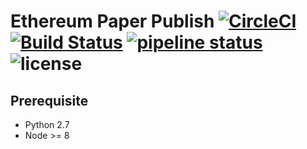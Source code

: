 # Ethereum Paper Publish [![CircleCI](https://circleci.com/gh/promer94/ethereum-simple-contract.svg?style=svg)](https://circleci.com/gh/promer94/ethereum-simple-contract) [![Build Status](https://travis-ci.com/promer94/Ethereum-Paper-Publish.svg?branch=master)](https://travis-ci.com/promer94/Ethereum-Paper-Publish) [![pipeline status](https://gitlab.com/yixuanxu94/Ethereum-Paper-Publish/badges/master/pipeline.svg)](https://gitlab.com/yixuanxu94/Ethereum-Paper-Publish/commits/master) ![license](https://badgen.now.sh/badge/license/MIT/blue)

## Prerequisite

- Python 2.7
- Node >= 8
